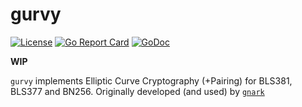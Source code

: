 # gurvy

[![License](https://img.shields.io/badge/license-Apache%202-blue)](LICENSE)  [![Go Report Card](https://goreportcard.com/badge/github.com/consensys/gurvy)](https://goreportcard.com/badge/github.com/consensys/gurvy) [![GoDoc](https://godoc.org/github.com/consensys/gurvy?status.svg)](https://godoc.org/github.com/consensys/gurvy)

**WIP**

`gurvy` implements Elliptic Curve Cryptography (+Pairing) for BLS381, BLS377 and BN256. Originally developed (and used) by [`gnark`](https://github.com/consensys/gnark)


